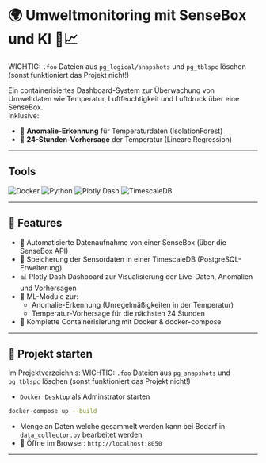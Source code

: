 # 🌍 Umweltmonitoring mit SenseBox und KI 🤖📈

WICHTIG: `.foo` Dateien aus `pg_logical/snapshots` und `pg_tblspc` löschen (sonst funktioniert das Projekt nicht!)

Ein containerisiertes Dashboard-System zur Überwachung von Umweltdaten wie Temperatur, Luftfeuchtigkeit und Luftdruck über eine SenseBox.  
Inklusive:

- 🚨 **Anomalie-Erkennung** für Temperaturdaten (IsolationForest)
- 🔮 **24-Stunden-Vorhersage** der Temperatur (Lineare Regression)
---
## Tools
![Docker](https://img.shields.io/badge/Docker-2496ED?logo=docker&logoColor=white)
![Python](https://img.shields.io/badge/Python-3776AB?logo=python&logoColor=white)
![Plotly Dash](https://img.shields.io/badge/Plotly%20Dash-3F4F75?logo=plotly&logoColor=white)
![TimescaleDB](https://img.shields.io/badge/TimescaleDB-ffaa00?logo=postgresql&logoColor=white)

---

## 🔧 Features

- 📡 Automatisierte Datenaufnahme von einer SenseBox (über die SenseBox API)
- 💾 Speicherung der Sensordaten in einer TimescaleDB (PostgreSQL-Erweiterung)
- 📊 Plotly Dash Dashboard zur Visualisierung der Live-Daten, Anomalien und Vorhersagen
- 🧠 ML-Module zur:
  - Anomalie-Erkennung (Unregelmäßigkeiten in der Temperatur)
  - Temperatur-Vorhersage für die nächsten 24 Stunden
- 🐳 Komplette Containerisierung mit Docker & docker-compose

---


## 🚀 Projekt starten

Im Projektverzeichnis:
WICHTIG: `.foo` Dateien aus `pg_snapshots` und `pg_tblspc` löschen (sonst funktioniert das Projekt nicht!)
- `Docker Desktop` als Adminstrator starten
```bash
docker-compose up --build
```
- Menge an Daten welche gesammelt werden kann bei Bedarf in `data_collector.py` bearbeitet werden
- 🔗 Öffne im Browser: `http://localhost:8050`
  
---
